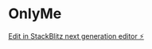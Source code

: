 # OnlyMe

[Edit in StackBlitz next generation editor ⚡️](https://stackblitz.com/~/github.com/Only100-dev/OnlyMe)
